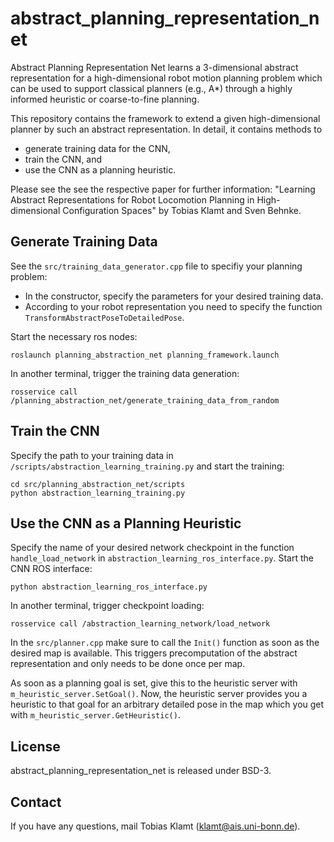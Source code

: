 abstract_planning_representation_net
====================================

Abstract Planning Representation Net learns a 3-dimensional abstract representation for a high-dimensional robot motion planning problem which can be used to support classical planners (e.g., A*) through a highly informed heuristic or coarse-to-fine planning.

This repository contains the framework to extend a given high-dimensional planner by such an abstract representation. In detail, it contains methods to
- generate training data for the CNN,
- train the CNN, and
- use the CNN as a planning heuristic.

Please see the see the respective paper for further information:
"Learning Abstract Representations for Robot Locomotion Planning in High-dimensional Configuration Spaces" by Tobias Klamt and Sven Behnke.


Generate Training Data
----------------------
See the `src/training_data_generator.cpp` file to specifiy your planning problem:
- In the constructor, specify the parameters for your desired training data.
- According to your robot representation you need to specify the function `TransformAbstractPoseToDetailedPose`.

Start the necessary ros nodes:
```
roslaunch planning_abstraction_net planning_framework.launch
```
In another terminal, trigger the training data generation:
```
rosservice call /planning_abstraction_net/generate_training_data_from_random
```

Train the CNN
-------------
Specify the path to your training data in `/scripts/abstraction_learning_training.py` and start the training:
```
cd src/planning_abstraction_net/scripts
python abstraction_learning_training.py
```

Use the CNN as a Planning Heuristic
-----------------------------------
Specify the name of your desired network checkpoint in the function `handle_load_network` in `abstraction_learning_ros_interface.py`.
Start the CNN ROS interface:
```
python abstraction_learning_ros_interface.py
```
In another terminal, trigger checkpoint loading:
```
rosservice call /abstraction_learning_network/load_network
```

In the `src/planner.cpp` make sure to call the `Init()` function as soon as the desired map is available. This triggers precomputation of the abstract representation and only needs to be done once per map. 

As soon as a planning goal is set, give this to the heuristic server with `m_heuristic_server.SetGoal()`. 
Now, the heuristic server provides you a heuristic to that goal for an arbitrary detailed pose in the map which you get with `m_heuristic_server.GetHeuristic()`.


License
-------
abstract_planning_representation_net is released under BSD-3.


Contact
-------
If you have any questions, mail Tobias Klamt (klamt@ais.uni-bonn.de).



